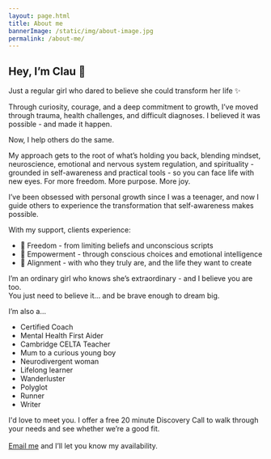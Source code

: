 ```yaml
---
layout: page.html
title: About me
bannerImage: /static/img/about-image.jpg
permalink: /about-me/
---
```

## Hey, I’m Clau 👋

Just a regular girl who dared to believe she could transform her life ✨

Through curiosity, courage, and a deep commitment to growth, I’ve moved through trauma, health challenges, and difficult diagnoses. I believed it was possible - and made it happen.

Now, I help others do the same.

My approach gets to the root of what’s holding you back, blending mindset, neuroscience, emotional and nervous system regulation, and spirituality - grounded in self-awareness and practical tools - so you can face life with new eyes. For more freedom. More purpose. More joy.

I’ve been obsessed with personal growth since I was a teenager, and now I guide others to experience the transformation that self-awareness makes possible.

With my support, clients experience:

* 🧠 Freedom - from limiting beliefs and unconscious scripts
* 💪 Empowerment - through conscious choices and emotional intelligence
* 🌿 Alignment - with who they truly are, and the life they want to create

I’m an ordinary girl who knows she’s extraordinary - and I believe you are too.\
You just need to believe it... and be brave enough to dream big.

I’m also a…

* Certified Coach
* Mental Health First Aider
* Cambridge CELTA Teacher
* Mum to a curious young boy
* Neurodivergent woman
* Lifelong learner
* Wanderluster
* Polyglot
* Runner
* Writer

I'd love to meet you. I offer a free 20 minute Discovery Call to walk through your needs and see whether we’re a good fit. \
\
[Email me](mailto:hello@claudiadecarlo.com) and I’ll let you know my availability.